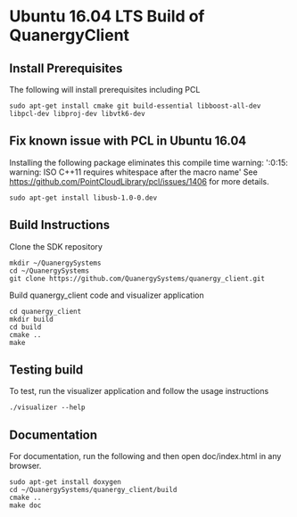 # Ubuntu 16.04 LTS Build of QuanergyClient

## Install Prerequisites
The following will install prerequisites including PCL 

```
sudo apt-get install cmake git build-essential libboost-all-dev libpcl-dev libproj-dev libvtk6-dev
```
## Fix known issue with PCL in Ubuntu 16.04
Installing the following package eliminates this compile time warning:
'<command-line>:0:15: warning: ISO C++11 requires whitespace after the macro name'
See https://github.com/PointCloudLibrary/pcl/issues/1406 for more details.
```
sudo apt-get install libusb-1.0-0.dev
```
## Build Instructions
Clone the SDK repository

```
mkdir ~/QuanergySystems
cd ~/QuanergySystems
git clone https://github.com/QuanergySystems/quanergy_client.git
```
Build quanergy_client code and visualizer application

```
cd quanergy_client
mkdir build
cd build
cmake ..
make
```
## Testing build
To test, run the visualizer application and follow the usage instructions

```
./visualizer --help
```
## Documentation
For documentation, run the following and then open doc/index.html in any browser.

```
sudo apt-get install doxygen
cd ~/QuanergySystems/quanergy_client/build
cmake ..
make doc
```
